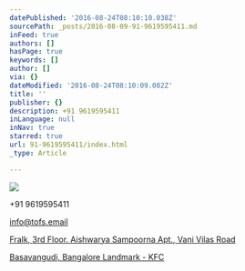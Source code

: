 ```yaml
---
datePublished: '2016-08-24T08:10:10.038Z'
sourcePath: _posts/2016-08-09-91-9619595411.md
inFeed: true
authors: []
hasPage: true
keywords: []
author: []
via: {}
dateModified: '2016-08-24T08:10:09.082Z'
title: ''
publisher: {}
description: +91 9619595411
inLanguage: null
inNav: true
starred: true
url: 91-9619595411/index.html
_type: Article

---
```

![](https://the-grid-user-content.s3-us-west-2.amazonaws.com/54bb2b06-d9e9-445e-b525-78239641abb1.jpg)

+91 9619595411

info@tofs.email

[Fralk, 3rd Floor. Aishwarya Sampoorna Apt., Vani Vilas Road][0]

[Basavangudi, Bangalore Landmark - KFC][0]

[0]: https://app.thegrid.io/posts/ed44e755-e9a9-4eb6-ad77-938215ccdc4e/null